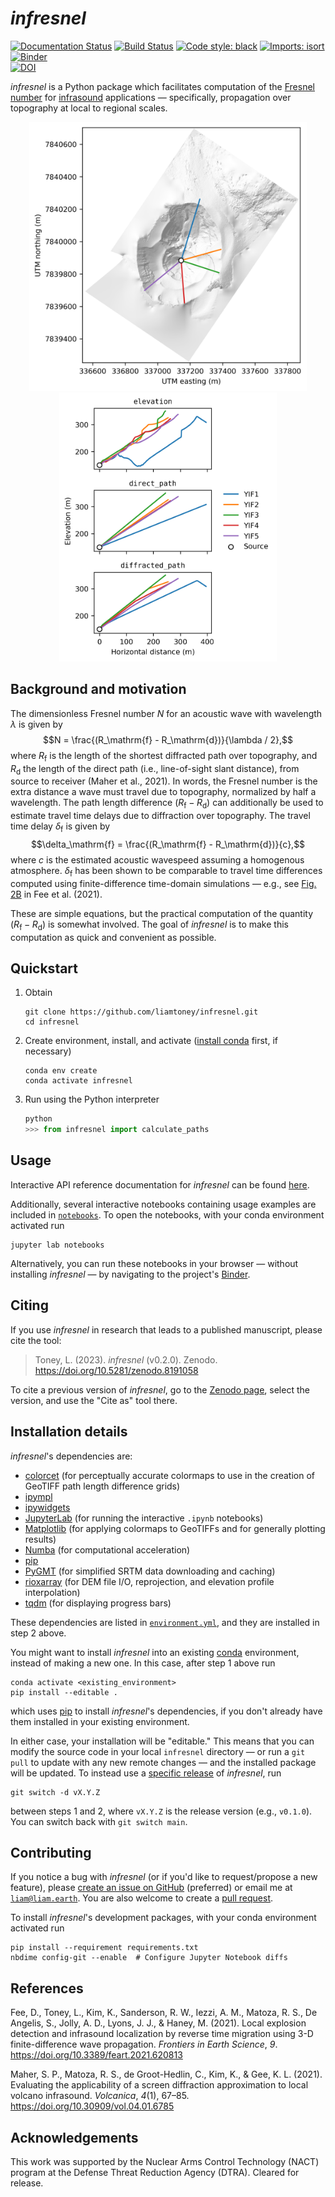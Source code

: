 # *infresnel*

[![Documentation Status](https://readthedocs.org/projects/infresnel/badge/?version=latest)](https://infresnel.readthedocs.io/en/latest/?badge=latest) [![Build Status](https://github.com/liamtoney/infresnel/actions/workflows/build.yml/badge.svg)](https://github.com/liamtoney/infresnel/actions/workflows/build.yml) [![Code style: black](https://img.shields.io/badge/code%20style-black-000000.svg)](https://github.com/psf/black) [![Imports: isort](https://img.shields.io/badge/%20imports-isort-%231674b1?style=flat&labelColor=ef8336)](https://pycqa.github.io/isort/) [![Binder](https://mybinder.org/badge_logo.svg)](https://mybinder.org/v2/gh/liamtoney/infresnel/HEAD)  
[![DOI](https://zenodo.org/badge/DOI/10.5281/zenodo.7388645.svg)](https://doi.org/10.5281/zenodo.7388645) 

*infresnel* is a Python package which facilitates computation of the
[Fresnel number](https://en.wikipedia.org/wiki/Fresnel_number) for
[infrasound](https://en.wikipedia.org/wiki/Infrasound) applications — specifically,
propagation over topography at local to regional scales.

<p align="middle">
  <img src="example_figures/yasur_dem_paths.png" height="430"/>
  <img src="example_figures/yasur_path_comparison.png" height="430"/>
</p>

## Background and motivation

The dimensionless Fresnel number $N$ for an acoustic wave with wavelength $\lambda$ is
given by $$N = \frac{(R_\mathrm{f} - R_\mathrm{d})}{\lambda / 2},$$ where $R_\mathrm{f}$
is the length of the shortest diffracted path over topography, and $R_\mathrm{d}$ the
length of the direct path (i.e., line-of-sight slant distance), from source to receiver
(Maher et al., 2021). In words, the Fresnel number is the extra distance a wave must
travel due to topography, normalized by half a wavelength. The path length difference
$(R_\mathrm{f} - R_\mathrm{d})$ can additionally be used to estimate travel time delays
due to diffraction over topography. The travel time delay $\delta_\mathrm{f}$ is given
by $$\delta_\mathrm{f} = \frac{(R_\mathrm{f} - R_\mathrm{d})}{c},$$ where $c$ is the
estimated acoustic wavespeed assuming a homogenous atmosphere. $\delta_\mathrm{f}$ has
been shown to be comparable to travel time differences computed using finite-difference
time-domain simulations — e.g., see
[Fig. 2B](https://www.frontiersin.org/files/Articles/620813/feart-09-620813-HTML-r1/image_m/feart-09-620813-g002.jpg)
in Fee et al. (2021).

These are simple equations, but the practical computation of the quantity
$(R_\mathrm{f} - R_\mathrm{d})$ is somewhat involved. The goal of *infresnel* is to make
this computation as quick and convenient as possible.

## Quickstart

1. Obtain
   ```
   git clone https://github.com/liamtoney/infresnel.git
   cd infresnel
   ```

2. Create environment, install, and activate
   ([install conda](https://conda.io/projects/conda/en/latest/user-guide/install/index.html)
   first, if necessary)
   ```
   conda env create
   conda activate infresnel
   ```

3. Run using the Python interpreter
   ```python
   python
   >>> from infresnel import calculate_paths
   ```

## Usage

Interactive API reference documentation for *infresnel* can be found
[here](https://infresnel.rtfd.io/).

Additionally, several interactive notebooks containing usage examples are
included in [`notebooks`](notebooks). To open the notebooks, with your conda
environment activated run
```
jupyter lab notebooks
```
Alternatively, you can run these notebooks in your browser — without installing
*infresnel* — by navigating to the project's
[Binder](https://mybinder.org/v2/gh/liamtoney/infresnel/HEAD).

## Citing

If you use *infresnel* in research that leads to a published manuscript, please
cite the tool:
> Toney, L. (2023). *infresnel* (v0.2.0). Zenodo. https://doi.org/10.5281/zenodo.8191058

To cite a previous version of *infresnel*, go to the
[Zenodo page](https://doi.org/10.5281/zenodo.7388645), select the version, and use the
"Cite as" tool there.

## Installation details

*infresnel*'s dependencies are:

* [colorcet](https://colorcet.holoviz.org/) (for perceptually accurate colormaps to use
  in the creation of GeoTIFF path length difference grids)
* [ipympl](https://matplotlib.org/ipympl/)
* [ipywidgets](https://ipywidgets.readthedocs.io/en/stable/)
* [JupyterLab](https://jupyterlab.readthedocs.io/en/latest/) (for running the
  interactive `.ipynb` notebooks)
* [Matplotlib](https://matplotlib.org/) (for applying colormaps to GeoTIFFs and for
  generally plotting results)
* [Numba](https://numba.pydata.org/) (for computational acceleration)
* [pip](https://pypi.org/project/pip/)
* [PyGMT](https://www.pygmt.org/latest/) (for simplified SRTM data downloading and
  caching)
* [rioxarray](https://corteva.github.io/rioxarray/stable/) (for DEM file I/O,
  reprojection, and elevation profile interpolation)
* [tqdm](https://tqdm.github.io/) (for displaying progress bars)

These dependencies are listed in [`environment.yml`](environment.yml), and they are
installed in step 2 above.

You might want to install *infresnel* into an existing
[conda](https://docs.conda.io/en/latest/) environment, instead of making a new one. In
this case, after step 1 above run
```
conda activate <existing_environment>
pip install --editable .
```
which uses [pip](https://pip.pypa.io/en/stable/) to install *infresnel*'s dependencies,
if you don't already have them installed in your existing environment.

In either case, your installation will be "editable." This means that you can modify the
source code in your local `infresnel` directory — or run a `git pull` to update with
any new remote changes — and the installed package will be updated. To instead use a
[specific release](https://github.com/liamtoney/infresnel/releases) of *infresnel*, run
```
git switch -d vX.Y.Z
```
between steps 1 and 2, where `vX.Y.Z` is the release version (e.g., `v0.1.0`). You can
switch back with `git switch main`.

## Contributing

If you notice a bug with *infresnel* (or if you'd like to request/propose a new
feature), please
[create an issue on GitHub](https://github.com/liamtoney/infresnel/issues/new)
(preferred) or email me at [`liam@liam.earth`](mailto:liam@liam.earth). You are also
welcome to create a
[pull request](https://docs.github.com/en/pull-requests/collaborating-with-pull-requests/proposing-changes-to-your-work-with-pull-requests/about-pull-requests).

To install *infresnel*'s development packages, with your conda environment
activated run
```
pip install --requirement requirements.txt
nbdime config-git --enable  # Configure Jupyter Notebook diffs
```

## References

Fee, D., Toney, L., Kim, K., Sanderson, R. W., Iezzi, A. M., Matoza, R. S., De Angelis,
S., Jolly, A. D., Lyons, J. J., & Haney, M. (2021). Local explosion detection and
infrasound localization by reverse time migration using 3-D finite-difference wave
propagation. *Frontiers in Earth Science*, *9*.
https://doi.org/10.3389/feart.2021.620813

Maher, S. P., Matoza, R. S., de Groot-Hedlin, C., Kim, K., & Gee, K. L. (2021).
Evaluating the applicability of a screen diffraction approximation to local volcano
infrasound. *Volcanica*, *4*(1), 67–85. https://doi.org/10.30909/vol.04.01.6785

## Acknowledgements

This work was supported by the Nuclear Arms Control Technology (NACT) program at the
Defense Threat Reduction Agency (DTRA). Cleared for release.
